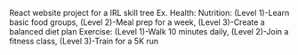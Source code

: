 React website project for a IRL skill tree
Ex. Health:
  Nutrition:	(Level 1)-Learn basic food groups,	(Level 2)-Meal prep for a week,	(Level 3)-Create a balanced diet plan
	Exercise:	(Level 1)-Walk 10 minutes daily,	(Level 2)-Join a fitness class,	(Level 3)-Train for a 5K run
